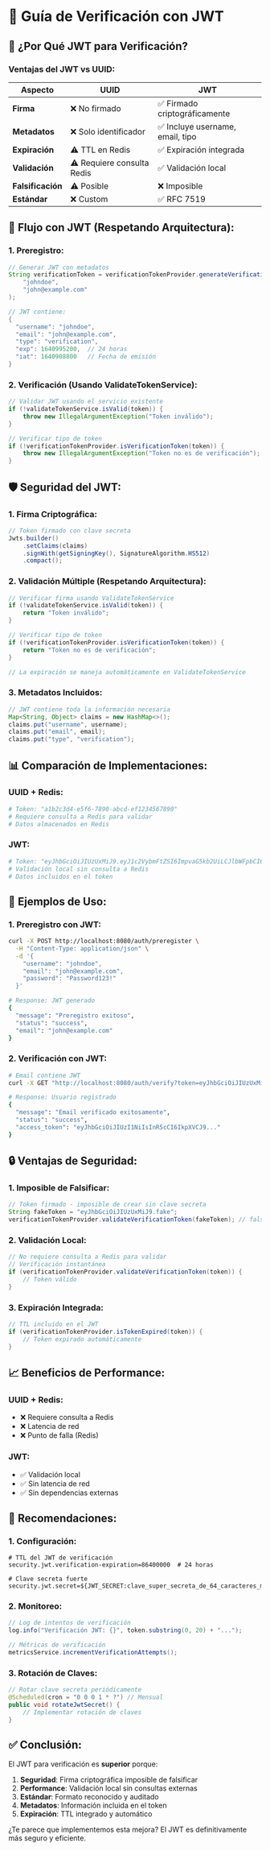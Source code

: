# 🔐 Guía de Verificación con JWT

## 🎯 **¿Por Qué JWT para Verificación?**

### **Ventajas del JWT vs UUID:**

| Aspecto | UUID | JWT |
|---------|------|-----|
| **Firma** | ❌ No firmado | ✅ Firmado criptográficamente |
| **Metadatos** | ❌ Solo identificador | ✅ Incluye username, email, tipo |
| **Expiración** | ⚠️ TTL en Redis | ✅ Expiración integrada |
| **Validación** | ⚠️ Requiere consulta Redis | ✅ Validación local |
| **Falsificación** | ⚠️ Posible | ❌ Imposible |
| **Estándar** | ❌ Custom | ✅ RFC 7519 |

## 🔄 **Flujo con JWT (Respetando Arquitectura):**

### **1. Preregistro:**
```java
// Generar JWT con metadatos
String verificationToken = verificationTokenProvider.generateVerificationToken(
    "johndoe", 
    "john@example.com"
);

// JWT contiene:
{
  "username": "johndoe",
  "email": "john@example.com", 
  "type": "verification",
  "exp": 1640995200,  // 24 horas
  "iat": 1640908800   // Fecha de emisión
}
```

### **2. Verificación (Usando ValidateTokenService):**
```java
// Validar JWT usando el servicio existente
if (!validateTokenService.isValid(token)) {
    throw new IllegalArgumentException("Token inválido");
}

// Verificar tipo de token
if (!verificationTokenProvider.isVerificationToken(token)) {
    throw new IllegalArgumentException("Token no es de verificación");
}
```

## 🛡️ **Seguridad del JWT:**

### **1. Firma Criptográfica:**
```java
// Token firmado con clave secreta
Jwts.builder()
    .setClaims(claims)
    .signWith(getSigningKey(), SignatureAlgorithm.HS512)
    .compact();
```

### **2. Validación Múltiple (Respetando Arquitectura):**
```java
// Verificar firma usando ValidateTokenService
if (!validateTokenService.isValid(token)) {
    return "Token inválido";
}

// Verificar tipo de token
if (!verificationTokenProvider.isVerificationToken(token)) {
    return "Token no es de verificación";
}

// La expiración se maneja automáticamente en ValidateTokenService
```

### **3. Metadatos Incluidos:**
```java
// JWT contiene toda la información necesaria
Map<String, Object> claims = new HashMap<>();
claims.put("username", username);
claims.put("email", email);
claims.put("type", "verification");
```

## 📊 **Comparación de Implementaciones:**

### **UUID + Redis:**
```bash
# Token: "a1b2c3d4-e5f6-7890-abcd-ef1234567890"
# Requiere consulta a Redis para validar
# Datos almacenados en Redis
```

### **JWT:**
```bash
# Token: "eyJhbGciOiJIUzUxMiJ9.eyJ1c2VybmFtZSI6ImpvaG5kb2UiLCJlbWFpbCI6ImpvaG5AZXhhbXBsZS5jb20iLCJ0eXBlIjoidmVyaWZpY2F0aW9uIiwiZXhwIjoxNjQwOTk1MjAwfQ..."
# Validación local sin consulta a Redis
# Datos incluidos en el token
```

## 🧪 **Ejemplos de Uso:**

### **1. Preregistro con JWT:**
```bash
curl -X POST http://localhost:8080/auth/preregister \
  -H "Content-Type: application/json" \
  -d '{
    "username": "johndoe",
    "email": "john@example.com",
    "password": "Password123!"
  }'

# Response: JWT generado
{
  "message": "Preregistro exitoso",
  "status": "success",
  "email": "john@example.com"
}
```

### **2. Verificación con JWT:**
```bash
# Email contiene JWT
curl -X GET "http://localhost:8080/auth/verify?token=eyJhbGciOiJIUzUxMiJ9..."

# Response: Usuario registrado
{
  "message": "Email verificado exitosamente",
  "status": "success",
  "access_token": "eyJhbGciOiJIUzI1NiIsInR5cCI6IkpXVCJ9..."
}
```

## 🔒 **Ventajas de Seguridad:**

### **1. Imposible de Falsificar:**
```java
// Token firmado - imposible de crear sin clave secreta
String fakeToken = "eyJhbGciOiJIUzUxMiJ9.fake";
verificationTokenProvider.validateVerificationToken(fakeToken); // false
```

### **2. Validación Local:**
```java
// No requiere consulta a Redis para validar
// Verificación instantánea
if (verificationTokenProvider.validateVerificationToken(token)) {
    // Token válido
}
```

### **3. Expiración Integrada:**
```java
// TTL incluido en el JWT
if (verificationTokenProvider.isTokenExpired(token)) {
    // Token expirado automáticamente
}
```

## 📈 **Beneficios de Performance:**

### **UUID + Redis:**
- ❌ Requiere consulta a Redis
- ❌ Latencia de red
- ❌ Punto de falla (Redis)

### **JWT:**
- ✅ Validación local
- ✅ Sin latencia de red
- ✅ Sin dependencias externas

## 🎯 **Recomendaciones:**

### **1. Configuración:**
```properties
# TTL del JWT de verificación
security.jwt.verification-expiration=86400000  # 24 horas

# Clave secreta fuerte
security.jwt.secret=${JWT_SECRET:clave_super_secreta_de_64_caracteres_minimo}
```

### **2. Monitoreo:**
```java
// Log de intentos de verificación
log.info("Verificación JWT: {}", token.substring(0, 20) + "...");

// Métricas de verificación
metricsService.incrementVerificationAttempts();
```

### **3. Rotación de Claves:**
```java
// Rotar clave secreta periódicamente
@Scheduled(cron = "0 0 0 1 * ?") // Mensual
public void rotateJwtSecret() {
    // Implementar rotación de claves
}
```

## ✅ **Conclusión:**

El JWT para verificación es **superior** porque:

1. **Seguridad**: Firma criptográfica imposible de falsificar
2. **Performance**: Validación local sin consultas externas
3. **Estándar**: Formato reconocido y auditado
4. **Metadatos**: Información incluida en el token
5. **Expiración**: TTL integrado y automático

¿Te parece que implementemos esta mejora? El JWT es definitivamente más seguro y eficiente.
